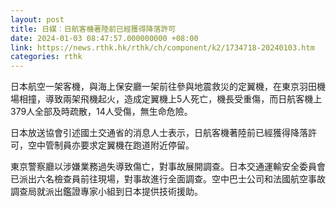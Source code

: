 ```yaml
---
layout: post
title: 日媒︰日航客機著陸前已經獲得降落許可
date: 2024-01-03 08:47:57.000000000 +08:00
link: https://news.rthk.hk/rthk/ch/component/k2/1734718-20240103.htm
categories: rthk
---
```


日本航空一架客機，與海上保安廳一架前往參與地震救災的定翼機，在東京羽田機場相撞，導致兩架飛機起火，造成定翼機上5人死亡，機長受重傷，而日航客機上379人全部及時疏散，14人受傷，無生命危險。

日本放送協會引述國土交通省的消息人士表示，日航客機著陸前已經獲得降落許可，空中管制員亦要求定翼機在跑道附近停留。

東京警察廳以涉嫌業務過失導致傷亡，對事故展開調查。日本交通運輸安全委員會已派出六名檢查員前往現場，對事故進行全面調查。空中巴士公司和法國航空事故調查局就派出鑑證專家小組到日本提供技術援助。
